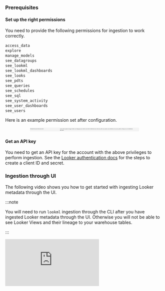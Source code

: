 ### Prerequisites

#### Set up the right permissions

You need to provide the following permissions for ingestion to work correctly.

```
access_data
explore
manage_models
see_datagroups
see_lookml
see_lookml_dashboards
see_looks
see_pdts
see_queries
see_schedules
see_sql
see_system_activity
see_user_dashboards
see_users
```

Here is an example permission set after configuration.

<p align="center">
  <img width="70%" src="https://raw.githubusercontent.com/datahub-project/static-assets/main//imgs//looker_datahub_permission_set.png"/>
</p>

#### Get an API key

You need to get an API key for the account with the above privileges to perform ingestion. See the [Looker authentication docs](https://docs.looker.com/reference/api-and-integration/api-auth#authentication_with_an_sdk) for the steps to create a client ID and secret.

### Ingestion through UI

The following video shows you how to get started with ingesting Looker metadata through the UI.

:::note

You will need to run `lookml` ingestion through the CLI after you have ingested Looker metadata through the UI. Otherwise you will not be able to see Looker Views and their lineage to your warehouse tables.

:::

<div
  style={{
    position: "relative",
    paddingBottom: "57.692307692307686%",
    height: 0
  }}
>
  <iframe
    src="https://www.loom.com/embed/b8b9654e02714d20a44122cc1bffc1bb"
    frameBorder={0}
    webkitallowfullscreen=""
    mozallowfullscreen=""
    allowFullScreen=""
    style={{
      position: "absolute",
      top: 0,
      left: 0,
      width: "100%",
      height: "100%"
    }}
  />
</div>
